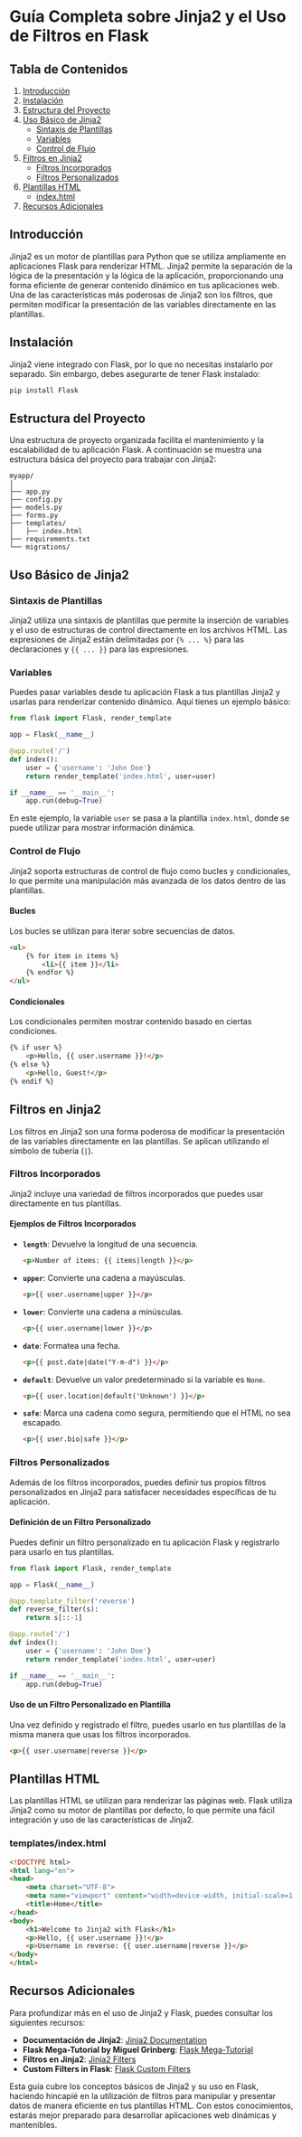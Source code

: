 # Guía Completa sobre Jinja2 y el Uso de Filtros en Flask

## Tabla de Contenidos
1. [Introducción](#introducción)
2. [Instalación](#instalación)
3. [Estructura del Proyecto](#estructura-del-proyecto)
4. [Uso Básico de Jinja2](#uso-básico-de-jinja2)
    - [Sintaxis de Plantillas](#sintaxis-de-plantillas)
    - [Variables](#variables)
    - [Control de Flujo](#control-de-flujo)
5. [Filtros en Jinja2](#filtros-en-jinja2)
    - [Filtros Incorporados](#filtros-incorporados)
    - [Filtros Personalizados](#filtros-personalizados)
6. [Plantillas HTML](#plantillas-html)
    - [index.html](#indexhtml)
7. [Recursos Adicionales](#recursos-adicionales)

## Introducción

Jinja2 es un motor de plantillas para Python que se utiliza ampliamente en aplicaciones Flask para renderizar HTML. Jinja2 permite la separación de la lógica de la presentación y la lógica de la aplicación, proporcionando una forma eficiente de generar contenido dinámico en tus aplicaciones web. Una de las características más poderosas de Jinja2 son los filtros, que permiten modificar la presentación de las variables directamente en las plantillas.

## Instalación

Jinja2 viene integrado con Flask, por lo que no necesitas instalarlo por separado. Sin embargo, debes asegurarte de tener Flask instalado:

```bash
pip install Flask
```

## Estructura del Proyecto

Una estructura de proyecto organizada facilita el mantenimiento y la escalabilidad de tu aplicación Flask. A continuación se muestra una estructura básica del proyecto para trabajar con Jinja2:

```
myapp/
│
├── app.py
├── config.py
├── models.py
├── forms.py
├── templates/
│   ├── index.html
├── requirements.txt
└── migrations/
```

## Uso Básico de Jinja2

### Sintaxis de Plantillas

Jinja2 utiliza una sintaxis de plantillas que permite la inserción de variables y el uso de estructuras de control directamente en los archivos HTML. Las expresiones de Jinja2 están delimitadas por `{% ... %}` para las declaraciones y `{{ ... }}` para las expresiones.

### Variables

Puedes pasar variables desde tu aplicación Flask a tus plantillas Jinja2 y usarlas para renderizar contenido dinámico. Aquí tienes un ejemplo básico:

```python
from flask import Flask, render_template

app = Flask(__name__)

@app.route('/')
def index():
    user = {'username': 'John Doe'}
    return render_template('index.html', user=user)

if __name__ == '__main__':
    app.run(debug=True)
```

En este ejemplo, la variable `user` se pasa a la plantilla `index.html`, donde se puede utilizar para mostrar información dinámica.

### Control de Flujo

Jinja2 soporta estructuras de control de flujo como bucles y condicionales, lo que permite una manipulación más avanzada de los datos dentro de las plantillas.

#### Bucles

Los bucles se utilizan para iterar sobre secuencias de datos.

```html
<ul>
    {% for item in items %}
        <li>{{ item }}</li>
    {% endfor %}
</ul>
```

#### Condicionales

Los condicionales permiten mostrar contenido basado en ciertas condiciones.

```html
{% if user %}
    <p>Hello, {{ user.username }}!</p>
{% else %}
    <p>Hello, Guest!</p>
{% endif %}
```

## Filtros en Jinja2

Los filtros en Jinja2 son una forma poderosa de modificar la presentación de las variables directamente en las plantillas. Se aplican utilizando el símbolo de tubería (`|`).

### Filtros Incorporados

Jinja2 incluye una variedad de filtros incorporados que puedes usar directamente en tus plantillas.

#### Ejemplos de Filtros Incorporados

- **`length`**: Devuelve la longitud de una secuencia.
  
  ```html
  <p>Number of items: {{ items|length }}</p>
  ```

- **`upper`**: Convierte una cadena a mayúsculas.
  
  ```html
  <p>{{ user.username|upper }}</p>
  ```

- **`lower`**: Convierte una cadena a minúsculas.
  
  ```html
  <p>{{ user.username|lower }}</p>
  ```

- **`date`**: Formatea una fecha.

  ```html
  <p>{{ post.date|date("Y-m-d") }}</p>
  ```

- **`default`**: Devuelve un valor predeterminado si la variable es `None`.

  ```html
  <p>{{ user.location|default('Unknown') }}</p>
  ```

- **`safe`**: Marca una cadena como segura, permitiendo que el HTML no sea escapado.

  ```html
  <p>{{ user.bio|safe }}</p>
  ```

### Filtros Personalizados

Además de los filtros incorporados, puedes definir tus propios filtros personalizados en Jinja2 para satisfacer necesidades específicas de tu aplicación.

#### Definición de un Filtro Personalizado

Puedes definir un filtro personalizado en tu aplicación Flask y registrarlo para usarlo en tus plantillas.

```python
from flask import Flask, render_template

app = Flask(__name__)

@app.template_filter('reverse')
def reverse_filter(s):
    return s[::-1]

@app.route('/')
def index():
    user = {'username': 'John Doe'}
    return render_template('index.html', user=user)

if __name__ == '__main__':
    app.run(debug=True)
```

#### Uso de un Filtro Personalizado en Plantilla

Una vez definido y registrado el filtro, puedes usarlo en tus plantillas de la misma manera que usas los filtros incorporados.

```html
<p>{{ user.username|reverse }}</p>
```

## Plantillas HTML

Las plantillas HTML se utilizan para renderizar las páginas web. Flask utiliza Jinja2 como su motor de plantillas por defecto, lo que permite una fácil integración y uso de las características de Jinja2.

### templates/index.html

```html
<!DOCTYPE html>
<html lang="en">
<head>
    <meta charset="UTF-8">
    <meta name="viewport" content="width=device-width, initial-scale=1.0">
    <title>Home</title>
</head>
<body>
    <h1>Welcome to Jinja2 with Flask</h1>
    <p>Hello, {{ user.username }}!</p>
    <p>Username in reverse: {{ user.username|reverse }}</p>
</body>
</html>
```

## Recursos Adicionales

Para profundizar más en el uso de Jinja2 y Flask, puedes consultar los siguientes recursos:

- **Documentación de Jinja2**: [Jinja2 Documentation](https://jinja.palletsprojects.com/)
- **Flask Mega-Tutorial by Miguel Grinberg**: [Flask Mega-Tutorial](https://blog.miguelgrinberg.com/post/the-flask-mega-tutorial-part-ii-templates)
- **Filtros en Jinja2**: [Jinja2 Filters](https://jinja.palletsprojects.com/en/2.11.x/templates/#list-of-builtin-filters)
- **Custom Filters in Flask**: [Flask Custom Filters](https://flask.palletsprojects.com/en/1.1.x/templating/#registering-filters)

Esta guía cubre los conceptos básicos de Jinja2 y su uso en Flask, haciendo hincapié en la utilización de filtros para manipular y presentar datos de manera eficiente en tus plantillas HTML. Con estos conocimientos, estarás mejor preparado para desarrollar aplicaciones web dinámicas y mantenibles.